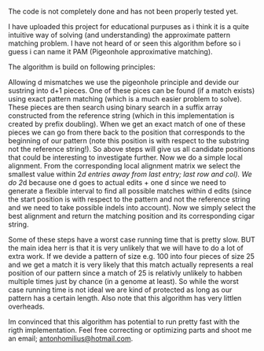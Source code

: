 The code is not completely done and has not been properly tested yet.

I have uploaded this project for educational purpuses as i think it is a quite intuitive way of solving (and understanding) the approximate pattern matching problem. I have not heard of or seen this algorithm before so i guess i can name it PAM (Pigeonhole approximative matching).  

The algorithm is build on following principles:

Allowing d mismatches we use the pigeonhole principle and devide our sustring into d+1 pieces. One of these pices can be found (if a match exists) using exact pattern matching (which is a much easier problem to solve).
These pieces are then search using binary search in a suffix array constructed from the reference string (which in this implementation is created by prefix doubling). 
When we get an exact match of one of these pieces we can go from there back to the position that corresponds to the beginning of our pattern (note this position is with respect to the substring not the reference string!).
So above steps will give us all candidate positions that could be interesting to investigate further. 
Now we do a simple local alignment. From the corresponding local alignment matrix we select the smallest value within 2*d entries away from last entry; last row and col). We do 2*d because one d goes to actual edits + one d since we need to generate a flexible interval to find all possible matches within d edits (since the start position is with respect to the pattern and not the reference string and we need to take possible indels into account).
Now we simply select the best alignment and return the matching position and its corresponding cigar string.

Some of these steps have a worst case running time that is pretty slow. BUT the main idea herr is that it is very unlikely that we will have to do a lot of extra work. If we devide a pattern of size e.g. 100 into four pieces of size 25 and we get a match it is very likely that this match actually represents a real position of our pattern since a match of 25 is relativly unlikely to habben multiple times just by chance (in a genome at least). So while the worst case running time is not ideal we are kind of protected as long as our pattern has a certain length. Also note that this algorithm has very littlen overheads. 

Im convinced that this algorithm has potential to run pretty fast with the rigth implementation.
Feel free correcting or optimizing parts and shoot me an email; antonhomilius@hotmail.com.






